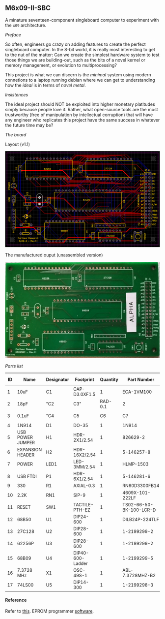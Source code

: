 ## M6x09-II-SBC

A minature seventeen-component singleboard computer to experiment with the `x09` architecture.

_Preface_

So often, engineers go crazy on adding features to create the perfect singleboard computer. In the 8-bit world, it is really most interesting to get to the nut of the matter: Can we create the simplest hardware system to test those things we are building-out, such as the bits of a novel kernel or memory management, or evolution to multiprocessing?

This project is what we can discern is the _minimal_ system using modern connetions to a laptop running debian where we can get to understanding how the _ideal_ is in terms of _novel metal_.

_Insistences_

The ideal project should NOT be exploited into higher monetary platitudes simply because people love it. Rather, what open-source tools are the most trustworthy (free of manipulation by intellectual corruption) that will have any engineer who replicates this project have the same success in whatever the future time may be?

_The board_

Layout (v1.1)

![image](/design/Layout_M6809-II-SBC.png)

The manufactured ouput (unassembled version)

![image](/design/bare-board.jpg)

_Parts list_

| ID | Name | Designator | Footprint | Quantity | Part Number | Manufacturer | Supplier | Supplier Part Number | Unit Price (EUR) |
| --- | --- | --- | --- | --- | --- | --- | --- | --- | --- |
| 1 | 10uF | C1 | CAP-D3.0XF1.5 | 1 | ECA-1VM100 | Panasonic | Mouser | 667-ECA-1VM100 | 0.167 |
| 2 | 18pF | "C2 | C3" | RAD-0.1 | 2 | K180J15C0GF5TL2 | Vishay | Mouser | 594-K180J15C0GF5TL2 | 0.214 |
| 3 | 0.1uF | "C4 | C5 | C6 | C7 | C8" | RAD-0.1 | 5 | K104K15X7RH53H5G | Vishay | Mouser | 594-K104K15X7RH53H5G | 0.698 |
| 4 | 1N914 | D1 | DO-35 | 1 | 1N914 | Fairchild | Mouser | 512-1N914 | 0.093 |
| 5 | USB POWER JUMPER | H1 | HDR-2X1/2.54 | 1 | 826629-2 | TE Connectivity | Mouser | 571-826629-2 | 0.316 |
| 6 | EXPANSION HEADER | H2 | HDR-16X2/2.54 | 1 | 5-146257-8 | TE Connectivity | Mouser | 571-5-146257-8 | 2.25 |
| 7 | POWER | LED1 | LED-3MM/2.54 | 1 | HLMP-1503 | Broadcom | Mouser | 630-HLMP-1503 | 0.428 |
| 8 | USB FTDI | P1 | HDR-6X1/2.54 | 1 | 5-146281-6 | TE Connectivity | Mouser | 571-1032396 | 0.693 |
| 9 | 330 | R1 | AXIAL-0.3 | 1 | RN60D3300FB14 | Vishay | Mouser | 71-RN60D3300F | 0.285 |
| 10 | 2.2K | RN1 | SIP-9 | 1 | 4609X-101-222LF | Bourns | Mouser | 652-4609X-1LF-2.2K | 0.428 |
| 11 | RESET | SW1 | TACTILE-PTH-EZ | 1 | TS02-66-50-BK-100-LCR-D | CUI Devices | Mouser | 179-TS026650BK100LCR | 0.093 |
| 12 | 68B50 | U1 | DIP24-600 | 1 | DILB24P-224TLF | Amphenol | Mouser | 649-DILB24P-224TLF | 0.446 |
| 13 | 27C128 | U2 | DIP28-600 | 1 | 1-2199299-2 | TE Connectivity | Mouser | 571-1-2199299-2 | 0.688 |
| 14 | 62256P | U3 | DIP28-600 | 1 | 1-2199299-2 | TE Connectivity | Mouser | 571-1-2199299-2 | 0.688 |
| 15 | 68B09 | U4 | DIP40-600-Ladder | 1 | 1-2199299-5 | TE Connectivity | Mouser | 571-1-2199299-5 | 0.874 |
| 16 | 7.3728 MHz | X1 | OSC-49S-1 | 1 | ABL-7.3728MHZ-B2 | Abracon | Mouser | 815-ABL-7.3728-B2 | 0.307 |
| 17 | 74LS00 | U5 | DIP14-300 | 1 | 1-2199298-3 | TE Connectivity | Mouser | 571-1-2199298-3 | 0.205 |

#### Reference

Refer to [this](https://jefftranter.blogspot.com/2019/01/a-6809-single-board-computer.html).
EPROM programmer [software](https://drive.proton.me/urls/3ZPDKVPCFG#tx9o8VUVD5vE).